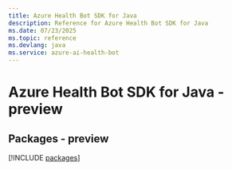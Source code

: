 ```yaml
---
title: Azure Health Bot SDK for Java
description: Reference for Azure Health Bot SDK for Java
ms.date: 07/23/2025
ms.topic: reference
ms.devlang: java
ms.service: azure-ai-health-bot
---
```

# Azure Health Bot SDK for Java - preview
## Packages - preview
[!INCLUDE [packages](health-bot-index.md)]